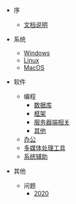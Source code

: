 <!-- docs/_sidebar.md -->
* 序
  * [文档说明](README.md)

* 系统
  * [Windows](docs/01-Windows.md)
  * [Linux](docs/02-Linux.md)
  * [MacOS](docs/03-MacOS.md)

* 软件
  * 编程
    * [数据库](docs/04-P01-Database.md)
    * [框架](docs/04-P02-Framework.md)
    * [服务器端相关](docs/04-P03-Server-side-correlation.md)
    * [其他](docs/04-P04-Other.md)
  * [办公](docs/05-Office.md)
  * [多媒体处理工具](docs/06-Media-processing-tools.md)
  * [系统辅助](docs/07-System-assist.md)

* 其他
  * 问题
    * [2020](docs/51-Questions-2020.md)